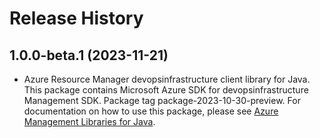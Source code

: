 # Release History

## 1.0.0-beta.1 (2023-11-21)

- Azure Resource Manager devopsinfrastructure client library for Java. This package contains Microsoft Azure SDK for devopsinfrastructure Management SDK.  Package tag package-2023-10-30-preview. For documentation on how to use this package, please see [Azure Management Libraries for Java](https://aka.ms/azsdk/java/mgmt).
